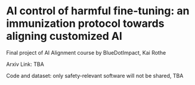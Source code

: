# AI control of harmful fine-tuning: an immunization protocol towards aligning customized AI 
Final project of AI Alignment course by BlueDotImpact, Kai Rothe

Arxiv Link: TBA

Code and dataset: only safety-relevant software will not be shared, TBA

